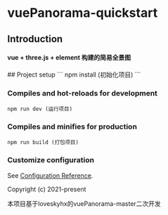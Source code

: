 # vuePanorama-quickstart

## Introduction
<h4>vue + three.js + element 构建的简易全景图</h4>
## Project setup
```
npm install (初始化项目)
```

### Compiles and hot-reloads for development
```
npm run dev (运行项目)
```

### Compiles and minifies for production
```
npm run build (打包项目)
```


### Customize configuration
See [Configuration Reference](https://cli.vuejs.org/config/).

Copyright (c) 2021-present


本项目基于loveskyhx的vuePanorama-master二次开发
